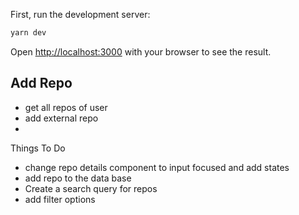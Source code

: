 
First, run the development server:

```bash
yarn dev
```

Open [http://localhost:3000](http://localhost:3000) with your browser to see the result.


## Add Repo
 - get all repos of user
 - add external repo
 - 


Things To Do
 - change repo details component to input focused and add states
 - add repo to the data base
 - Create a search query for repos
 - add filter options

